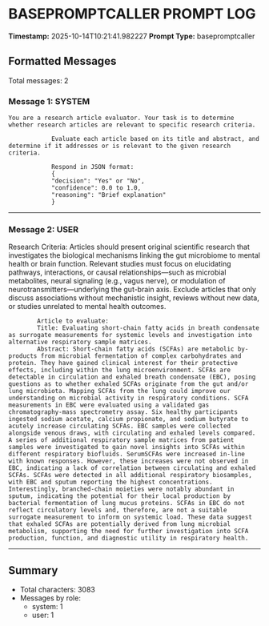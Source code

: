 # BASEPROMPTCALLER PROMPT LOG
**Timestamp:** 2025-10-14T10:21:41.982227
**Prompt Type:** basepromptcaller

## Formatted Messages
Total messages: 2

### Message 1: SYSTEM

```
You are a research article evaluator. Your task is to determine whether research articles are relevant to specific research criteria.

            Evaluate each article based on its title and abstract, and determine if it addresses or is relevant to the given research criteria.

            Respond in JSON format:
            {
            "decision": "Yes" or "No",
            "confidence": 0.0 to 1.0,
            "reasoning": "Brief explanation"
            }
```

---

### Message 2: USER

Research Criteria: Articles should present original scientific research that investigates the biological mechanisms linking the gut microbiome to mental health or brain function. Relevant studies must focus on elucidating pathways, interactions, or causal relationships—such as microbial metabolites, neural signaling (e.g., vagus nerve), or modulation of neurotransmitters—underlying the gut-brain axis. Exclude articles that only discuss associations without mechanistic insight, reviews without new data, or studies unrelated to mental health outcomes.

            Article to evaluate:
            Title: Evaluating short-chain fatty acids in breath condensate as surrogate measurements for systemic levels and investigation into alternative respiratory sample matrices.
            Abstract: Short-chain fatty acids (SCFAs) are metabolic by-products from microbial fermentation of complex carbohydrates and protein. They have gained clinical interest for their protective effects, including within the lung microenvironment. SCFAs are detectable in circulation and exhaled breath condensate (EBC), posing questions as to whether exhaled SCFAs originate from the gut and/or lung microbiota. Mapping SCFAs from the lung could improve our understanding on microbial activity in respiratory conditions. SCFA measurements in EBC were evaluated using a validated gas chromatography-mass spectrometry assay. Six healthy participants ingested sodium acetate, calcium propionate, and sodium butyrate to acutely increase circulating SCFAs. EBC samples were collected alongside venous draws, with circulating and exhaled levels compared. A series of additional respiratory sample matrices from patient samples were investigated to gain novel insights into SCFAs within different respiratory biofluids. SerumSCFAs were increased in-line with known responses. However, these increases were not observed in EBC, indicating a lack of correlation between circulating and exhaled SCFAs. SCFAs were detected in all additional respiratory biosamples, with EBC and sputum reporting the highest concentrations. Interestingly, branched-chain moieties were notably abundant in sputum, indicating the potential for their local production by bacterial fermentation of lung mucus proteins. SCFAs in EBC do not reflect circulatory levels and, therefore, are not a suitable surrogate measurement to inform on systemic load. These data suggest that exhaled SCFAs are potentially derived from lung microbial metabolism, supporting the need for further investigation into SCFA production, function, and diagnostic utility in respiratory health.

---

## Summary
- Total characters: 3083
- Messages by role:
  - system: 1
  - user: 1